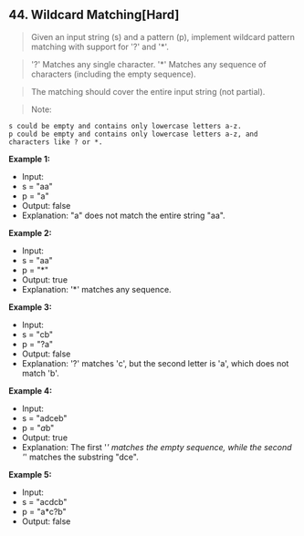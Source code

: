 ## 44. Wildcard Matching[Hard]

> Given an input string (s) and a pattern (p), implement wildcard pattern matching with support for '?' and '*'.

> '?' Matches any single character.
> '*' Matches any sequence of characters (including the empty sequence).

> The matching should cover the entire input string (not partial).

> Note:

    s could be empty and contains only lowercase letters a-z.
    p could be empty and contains only lowercase letters a-z, and characters like ? or *.

**Example 1:**

- Input:
- s = "aa"
- p = "a"
- Output: false
- Explanation: "a" does not match the entire string "aa".

**Example 2:**

- Input:
- s = "aa"
- p = "*"
- Output: true
- Explanation: '*' matches any sequence.

**Example 3:**

- Input:
- s = "cb"
- p = "?a"
- Output: false
- Explanation: '?' matches 'c', but the second letter is 'a', which does not match 'b'.

**Example 4:**

- Input:
- s = "adceb"
- p = "*a*b"
- Output: true
- Explanation: The first '*' matches the empty sequence, while the second '*' matches the substring "dce".

**Example 5:**

- Input:
- s = "acdcb"
- p = "a*c?b"
- Output: false

